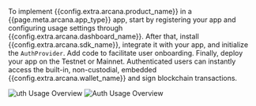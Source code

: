 To implement {{config.extra.arcana.product_name}} in a {{page.meta.arcana.app_type}} app, start by registering your app and configuring usage settings through {{config.extra.arcana.dashboard_name}}. After that, install {{config.extra.arcana.sdk_name}}, integrate it with your app, and initialize the `AuthProvider`. Add code to facilitate user onboarding. Finally, deploy your app on the Testnet or Mainnet. Authenticated users can instantly access the built-in, non-custodial, embedded {{config.extra.arcana.wallet_name}} and sign blockchain transactions.

<img class="an-screenshots" src="/img/an_auth_usage_overview_light.png#only-light" alt="uth Usage Overview"/>
<img class="an-screenshots" src="/img/an_auth_usage_overview_dark.png#only-dark" alt="Auth Usage Overview"/>